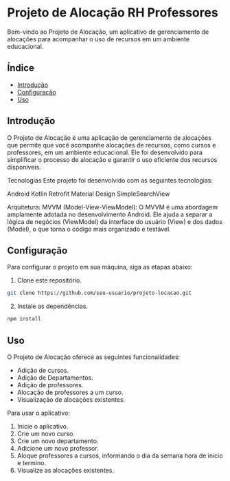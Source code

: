 # Projeto de Alocação RH Professores

Bem-vindo ao Projeto de Alocação, um aplicativo de gerenciamento de alocações para acompanhar o uso de recursos em um ambiente educacional.

## Índice

- [Introdução](#introdução)
- [Configuração](#configuração)
- [Uso](#uso)

## Introdução

O Projeto de Alocação é uma aplicação de gerenciamento de alocações que permite que você acompanhe alocações de recursos, como cursos e professores, em um ambiente educacional. Ele foi desenvolvido para simplificar o processo de alocação e garantir o uso eficiente dos recursos disponíveis.

Tecnologias
Este projeto foi desenvolvido com as seguintes tecnologias:

Android
Kotlin
Retrofit
Material Design
SimpleSearchView

Arquitetura:
MVVM (Model-View-ViewModel): O MVVM é uma abordagem amplamente adotada no desenvolvimento Android. Ele ajuda a separar a lógica de negócios (ViewModel) da interface do usuário (View) e dos dados (Model), o que torna o código mais organizado e testável.

## Configuração

Para configurar o projeto em sua máquina, siga as etapas abaixo:

1. Clone este repositório.
```bash
git clone https://github.com/seu-usuario/projeto-locacao.git
```

2. Instale as dependências.
   
```bash
npm install
```
## Uso

O Projeto de Alocação oferece as seguintes funcionalidades:

- Adição de cursos.
- Adição de Departamentos.
- Adição de professores.
- Alocação de professores a um curso.
- Visualização de alocações existentes.

Para usar o aplicativo:

1. Inicie o aplicativo.
2. Crie um novo curso.
3. Crie um novo departamento.
4. Adicione um novo professor.
5. Aloque professores a cursos, informando o dia da semana hora de inicio e termino.
6. Visualize as alocações existentes.


